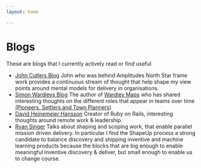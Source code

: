 ```yaml
---
layout: home

---
```




# Blogs 
These are blogs that I currently actively read or find useful

- [John Cutlers Blog](https://cutlefish.substack.com/) John who was behind Amplitudes North Star frame work provides a continuous stream of thought that help shape my view points around mental models for delivery in organisations.    
- [Simon Wardleys Blog](https://blog.gardeviance.org/) The author of [Wardley Maps](https://learnwardleymapping.com/) who has shared interesting thoughts on the different roles that appear in teams over time [(Pioneers, Settlers and Town Planners)](https://orghacking.com/pioneers-settlers-town-planners-wardley-9dcd3709cde7)
- [David Heinemeier Hansson](https://dhh.dk/) Creator of Ruby on Rails, interesting thoughts around remote work & leadership.
- [Ryan Singer](https://feltpresence.com/) Talks about shaping and scoping work, that enable parallel mission driven delivery. In particular I find the ShapeUp process a strong candidate to balance discovery and shipping inventive and machine learning products because the blocks that are big enough to enable meaningful inventive discovery & deliver, but small enough to enable us to change course.   